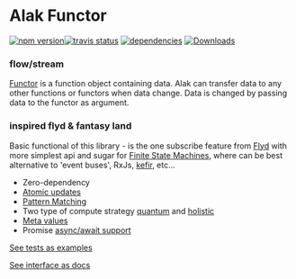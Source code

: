 # Alak Functor  
[![npm version](https://badge.fury.io/js/alak.svg)](https://badge.fury.io/js/alak)[![travis status](https://travis-ci.org/gleba/alak.svg?branch=master)](https://travis-ci.org/gleba/alak)
[![dependencies](https://david-dm.org/gleba/alak.svg)](https://david-dm.org/gleba/alak)
[![Downloads](https://img.shields.io/npm/dt/alak.svg)](https://www.npmjs.com/package/alak)

### flow/stream   
[Functor](https://en.wikipedia.org/wiki/Function_object#In_JavaScript) is a function object containing data. Alak can transfer data to any other functions or functors when data change. 
Data is changed by passing data to the functor as argument.  
  
### inspired flyd & fantasy land
Basic functional of this library - is the one subscribe feature from [Flyd](https://github.com/paldepind/flyd#flydonfn-s) with more simplest api and sugar for [Finite State Machines](https://en.wikipedia.org/wiki/Finite-state_machine), 
where can be best alternative to 'event buses', RxJs, [kefir](https://github.com/kefirjs/kefir), etc...   
    
* Zero-dependency  
* [Atomic updates](https://github.com/gleba/alak/blob/master/tests/1_base.ts#L28)  
* [Pattern Matching](https://github.com/gleba/alak/blob/master/tests/3_pattern_maching.ts)  
* Two type of compute strategy [quantum](https://github.com/gleba/alak/blob/master/tests/2_mutate_from.ts#L24) and [holistic](https://github.com/gleba/alak/blob/master/tests/2_mutate_from.ts#L39)   
* [Meta values](https://github.com/gleba/alak/blob/master/tests/5_meta.ts)  
* Promise [async/await support](https://github.com/gleba/alak/blob/master/tests/6_warp_events.ts#L23)    
  
[See tests as examples](https://github.com/gleba/alak/blob/master/tests/)  
  
[See interface as docs](https://github.com/gleba/alak/blob/master/index.d.ts)
